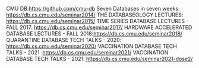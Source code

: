 CMU DB:https://github.com/cmu-db
Seven Databases in seven weeks: https://db.cs.cmu.edu/seminar2014/
THE DATABASEOLOGY LECTURES: https://db.cs.cmu.edu/seminar2015/
TIME SERIES DATABASE LECTURES - FALL 2017: https://db.cs.cmu.edu/seminar2017/
HARDWARE ACCELERATED DATABASE LECTURES - FALL 2018:https://db.cs.cmu.edu/seminar2018/
QUARANTINE DATABASE TECH TALKS - 2020: https://db.cs.cmu.edu/seminar2020/
VACCINATION DATABASE TECH TALKS - 2021 :https://db.cs.cmu.edu/seminar2021/
VACCINATION DATABASE TECH TALKS - 2021: https://db.cs.cmu.edu/seminar2021-dose2/